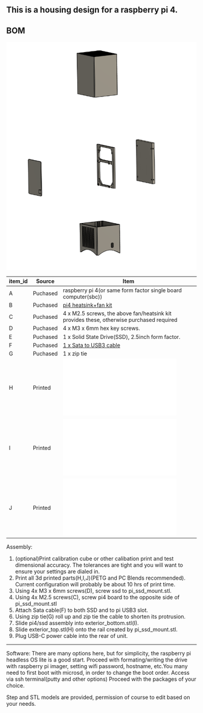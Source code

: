 ## This is a housing design for a raspberry pi 4.

   
## BOM

![exploded diagram](assembly.PNG)

| item_id | Source | Item |
|-------|------|----|
|A|Puchased| raspberry pi 4(or same form factor single board computer(sbc)) |
|B|Puchased| [pi4 heatsink+fan kit](https://www.amazon.com/gp/product/B07ZV1LLWK/ref=ppx_yo_dt_b_asin_title_o00_s00?ie=UTF8&th=1)|
|C|Puchased| 4 x M2.5 screws, the above fan/heatsink kit provides these, otherwise purchased required|
|D|Puchased| 4 x M3 x 6mm hex key screws.|
|E|Puchased| 1 x Solid State Drive(SSD), 2.5inch form factor.|
|F|Puchased| [1 x Sata to USB3 cable](https://www.amazon.com/gp/product/B01ESJS36Q/ref=ppx_yo_dt_b_search_asin_title?ie=UTF8&psc=1)|
|G|Puchased| 1 x zip tie|
|H|Printed| ![exterior_top.stl](exterior_top.stl)|
|I|Printed| ![exterior_bottom.stl](exterior_bottom.stl)||
|J|Printed| ![pi_ssd_mount.stl](pi_ssd_mount.stl)||

		
Assembly:
1. (optional)Print calibration cube or other calibation print and test dimensional accuracy. The tolerances are tight and you will want to ensure your settings are dialed in.
2. Print all 3d printed parts(H,I,J)(PETG and PC Blends recommended). Current configuration will probably be about 10 hrs of print time.
3. Using 4x M3  x 6mm screws(D), screw ssd to pi_ssd_mount.stl.
4. Using 4x M2.5 screws(C), screw pi4 board to the opposite side of pi_ssd_mount.stl
5. Attach Sata cable(F) to both SSD and to pi USB3 slot.
6. Using zip tie(G) roll up and zip tie the cable to shorten its protrusion.
7. Slide pi4/ssd assembly into exterior_bottom.stl(I).
8. Slide exterior_top.stl(H) onto the rail created by pi_ssd_mount.stl.
9. Plug USB-C power cable into the rear of unit.

---
Software:
There are many options here, but for simplicity, the raspberry pi headless OS lite is a good start.
Proceed with formating/writing the drive with raspberry pi imager, setting wifi password, hostname, etc.You many need to first boot with microsd, in order to change the boot order.
Access via ssh terminal(putty and other options)
Proceed with the packages of your choice. 

Step and STL models are provided, permission of course to edit based on your needs. 
